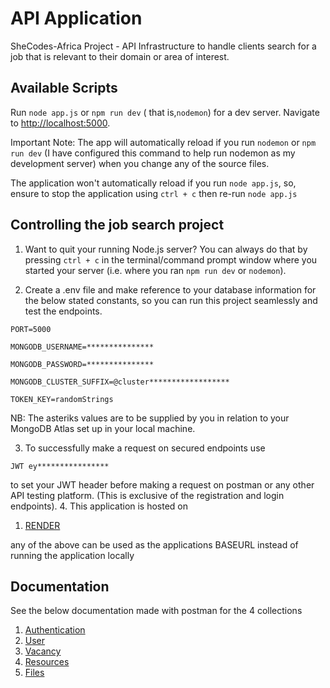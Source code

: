 # API Application

SheCodes-Africa Project - API Infrastructure to handle clients search for a job that is relevant to their domain or area of interest.

## Available Scripts

Run `node app.js` or `npm run dev` ( that is,`nodemon`) for a dev server. Navigate to [http://localhost:5000](http://localhost:5000).

Important Note:
The app will automatically reload if you run `nodemon` or `npm run dev` (I have configured this command to help run nodemon as my development server) when you change any of the source files.

The application won't automatically reload if you run `node app.js`, so, ensure to stop the application using `ctrl + c` then re-run `node app.js`

## Controlling the job search project
1. Want to quit your running Node.js server?
You can always do that by pressing `ctrl + c` in the terminal/command prompt window where you started your server (i.e. where you ran `npm run dev` or `nodemon`).

2. Create a .env file and make reference to your database information for the below stated constants, so you can run this project seamlessly and test the endpoints.

`PORT=5000`

`MONGODB_USERNAME=***************`

`MONGODB_PASSWORD=***************`

`MONGODB_CLUSTER_SUFFIX=@cluster******************`

`TOKEN_KEY=randomStrings`

NB: The asteriks values are to be supplied by you in relation to your MongoDB Atlas set up in your local machine.

3. To successfully make a request on secured endpoints use 

`JWT ey****************`

to set your JWT header before making a request on postman or any other API testing platform.
   (This is exclusive of the registration and login endpoints).
4. This application is hosted on 
   1. [RENDER](https://job-hack.onrender.com) 
   
   any of the above can be used as the applications BASEURL instead of running the application locally

   
## Documentation
See the below documentation made with postman for the 4 collections
1. [Authentication](https://documenter.getpostman.com/view/13595180/2s7Z12EiL8)
2. [User](https://documenter.getpostman.com/view/13595180/2s7Z12EiLD)
3. [Vacancy](https://documenter.getpostman.com/view/13595180/2s7ZE7KPX6)
4. [Resources](https://documenter.getpostman.com/view/13595180/2s7ZE7KiPb)
5. [Files](https://documenter.getpostman.com/view/13595180/2s7ZE7KiU6)


